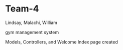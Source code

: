 # Team-4

Lindsay, Malachi, William 

gym management system

Models, Controllers, and Welcome Index page created
